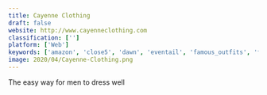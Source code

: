 ```yaml
---
title: Cayenne Clothing
draft: false 
website: http://www.cayenneclothing.com
classification: ['']
platform: ['Web']
keywords: ['amazon', 'close5', 'dawn', 'eventail', 'famous_outfits', 'fits', 'hit_or_miss', 'inspora', 'keep', 'kin_calendar', 'loxi', 'man_of_many', 'new_google_calendar', 'offerup', 'outfits_by_cladwell', 'polymail_calendar', 'ring_my_stylist', 'spylight', 'sunsama_for_macos', 'the_black_tux', 'very_good_light']
image: 2020/04/Cayenne-Clothing.png
---
```

The easy way for men to dress well